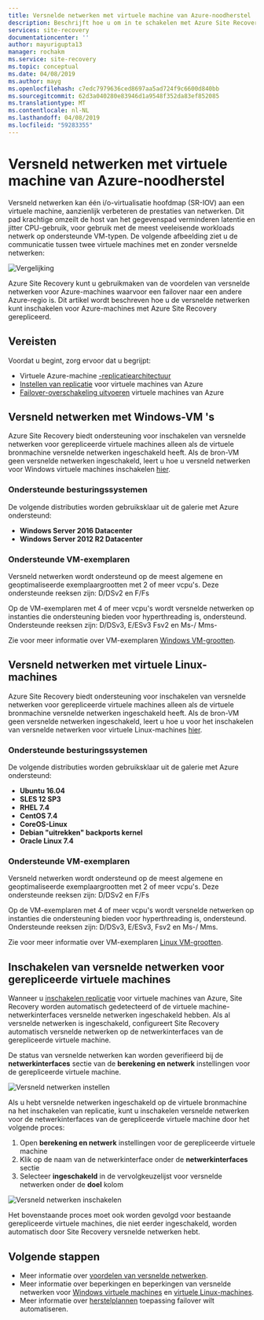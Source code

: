 ```yaml
---
title: Versnelde netwerken met virtuele machine van Azure-noodherstel | Microsoft Docs
description: Beschrijft hoe u om in te schakelen met Azure Site Recovery versnelde netwerken voor virtuele machine van Azure-noodherstel
services: site-recovery
documentationcenter: ''
author: mayurigupta13
manager: rochakm
ms.service: site-recovery
ms.topic: conceptual
ms.date: 04/08/2019
ms.author: mayg
ms.openlocfilehash: c7edc7979636ced8697aa5ad724f9c6600d840bb
ms.sourcegitcommit: 62d3a040280e83946d1a9548f352da83ef852085
ms.translationtype: MT
ms.contentlocale: nl-NL
ms.lasthandoff: 04/08/2019
ms.locfileid: "59283355"
---
```

# <a name="accelerated-networking-with-azure-virtual-machine-disaster-recovery"></a>Versneld netwerken met virtuele machine van Azure-noodherstel

Versneld netwerken kan één i/o-virtualisatie hoofdmap (SR-IOV) aan een virtuele machine, aanzienlijk verbeteren de prestaties van netwerken. Dit pad krachtige omzeilt de host van het gegevenspad verminderen latentie en jitter CPU-gebruik, voor gebruik met de meest veeleisende workloads netwerk op ondersteunde VM-typen. De volgende afbeelding ziet u de communicatie tussen twee virtuele machines met en zonder versnelde netwerken:

![Vergelijking](./media/azure-vm-disaster-recovery-with-accelerated-networking/accelerated-networking-benefit.png)

Azure Site Recovery kunt u gebruikmaken van de voordelen van versnelde netwerken voor Azure-machines waarvoor een failover naar een andere Azure-regio is. Dit artikel wordt beschreven hoe u de versnelde netwerken kunt inschakelen voor Azure-machines met Azure Site Recovery gerepliceerd.

## <a name="prerequisites"></a>Vereisten

Voordat u begint, zorg ervoor dat u begrijpt:
-   Virtuele Azure-machine [-replicatiearchitectuur](azure-to-azure-architecture.md)
-   [Instellen van replicatie](azure-to-azure-tutorial-enable-replication.md) voor virtuele machines van Azure
-   [Failover-overschakeling uitvoeren](azure-to-azure-tutorial-failover-failback.md) virtuele machines van Azure

## <a name="accelerated-networking-with-windows-vms"></a>Versneld netwerken met Windows-VM 's

Azure Site Recovery biedt ondersteuning voor inschakelen van versnelde netwerken voor gerepliceerde virtuele machines alleen als de virtuele bronmachine versnelde netwerken ingeschakeld heeft. Als de bron-VM geen versnelde netwerken ingeschakeld, leert u hoe u versneld netwerken voor Windows virtuele machines inschakelen [hier](../virtual-network/create-vm-accelerated-networking-powershell.md#enable-accelerated-networking-on-existing-vms).

### <a name="supported-operating-systems"></a>Ondersteunde besturingssystemen
De volgende distributies worden gebruiksklaar uit de galerie met Azure ondersteund:
* **Windows Server 2016 Datacenter**
* **Windows Server 2012 R2 Datacenter**

### <a name="supported-vm-instances"></a>Ondersteunde VM-exemplaren
Versneld netwerken wordt ondersteund op de meest algemene en geoptimaliseerde exemplaargrootten met 2 of meer vcpu's.  Deze ondersteunde reeksen zijn: D/DSv2 en F/Fs

Op de VM-exemplaren met 4 of meer vcpu's wordt versnelde netwerken op instanties die ondersteuning bieden voor hyperthreading is, ondersteund. Ondersteunde reeksen zijn: D/DSv3, E/ESv3 Fsv2 en Ms-/ Mms-

Zie voor meer informatie over VM-exemplaren [Windows VM-grootten](../virtual-machines/windows/sizes.md?toc=%2fazure%2fvirtual-network%2ftoc.json).

## <a name="accelerated-networking-with-linux-vms"></a>Versneld netwerken met virtuele Linux-machines

Azure Site Recovery biedt ondersteuning voor inschakelen van versnelde netwerken voor gerepliceerde virtuele machines alleen als de virtuele bronmachine versnelde netwerken ingeschakeld heeft. Als de bron-VM geen versnelde netwerken ingeschakeld, leert u hoe u voor het inschakelen van versnelde netwerken voor virtuele Linux-machines [hier](../virtual-network/create-vm-accelerated-networking-cli.md#enable-accelerated-networking-on-existing-vms).

### <a name="supported-operating-systems"></a>Ondersteunde besturingssystemen
De volgende distributies worden gebruiksklaar uit de galerie met Azure ondersteund:
* **Ubuntu 16.04**
* **SLES 12 SP3**
* **RHEL 7.4**
* **CentOS 7.4**
* **CoreOS-Linux**
* **Debian "uitrekken" backports kernel**
* **Oracle Linux 7.4**

### <a name="supported-vm-instances"></a>Ondersteunde VM-exemplaren
Versneld netwerken wordt ondersteund op de meest algemene en geoptimaliseerde exemplaargrootten met 2 of meer vcpu's.  Deze ondersteunde reeksen zijn: D/DSv2 en F/Fs

Op de VM-exemplaren met 4 of meer vcpu's wordt versnelde netwerken op instanties die ondersteuning bieden voor hyperthreading is, ondersteund. Ondersteunde reeksen zijn: D/DSv3, E/ESv3, Fsv2 en Ms-/ Mms.

Zie voor meer informatie over VM-exemplaren [Linux VM-grootten](../virtual-machines/linux/sizes.md?toc=%2fazure%2fvirtual-network%2ftoc.json).

## <a name="enabling-accelerated-networking-for-replicated-vms"></a>Inschakelen van versnelde netwerken voor gerepliceerde virtuele machines

Wanneer u [inschakelen replicatie](azure-to-azure-tutorial-enable-replication.md) voor virtuele machines van Azure, Site Recovery worden automatisch gedetecteerd of de virtuele machine-netwerkinterfaces versnelde netwerken ingeschakeld hebben. Als al versnelde netwerken is ingeschakeld, configureert Site Recovery automatisch versnelde netwerken op de netwerkinterfaces van de gerepliceerde virtuele machine.

De status van versnelde netwerken kan worden geverifieerd bij de **netwerkinterfaces** sectie van de **berekening en netwerk** instellingen voor de gerepliceerde virtuele machine.

![Versneld netwerken instellen](./media/azure-vm-disaster-recovery-with-accelerated-networking/compute-network-accelerated-networking.png)

Als u hebt versnelde netwerken ingeschakeld op de virtuele bronmachine na het inschakelen van replicatie, kunt u inschakelen versnelde netwerken voor de netwerkinterfaces van de gerepliceerde virtuele machine door het volgende proces:
1. Open **berekening en netwerk** instellingen voor de gerepliceerde virtuele machine
2. Klik op de naam van de netwerkinterface onder de **netwerkinterfaces** sectie
3. Selecteer **ingeschakeld** in de vervolgkeuzelijst voor versnelde netwerken onder de **doel** kolom

![Versneld netwerken inschakelen](./media/azure-vm-disaster-recovery-with-accelerated-networking/network-interface-accelerated-networking-enabled.png)

Het bovenstaande proces moet ook worden gevolgd voor bestaande gerepliceerde virtuele machines, die niet eerder ingeschakeld, worden automatisch door Site Recovery versnelde netwerken hebt.

## <a name="next-steps"></a>Volgende stappen
- Meer informatie over [voordelen van versnelde netwerken](../virtual-network/create-vm-accelerated-networking-powershell.md#benefits).
- Meer informatie over beperkingen en beperkingen van versnelde netwerken voor [Windows virtuele machines](../virtual-network/create-vm-accelerated-networking-powershell.md#limitations-and-constraints) en [virtuele Linux-machines](../virtual-network/create-vm-accelerated-networking-cli.md#limitations-and-constraints).
- Meer informatie over [herstelplannen](site-recovery-create-recovery-plans.md) toepassing failover wilt automatiseren.

